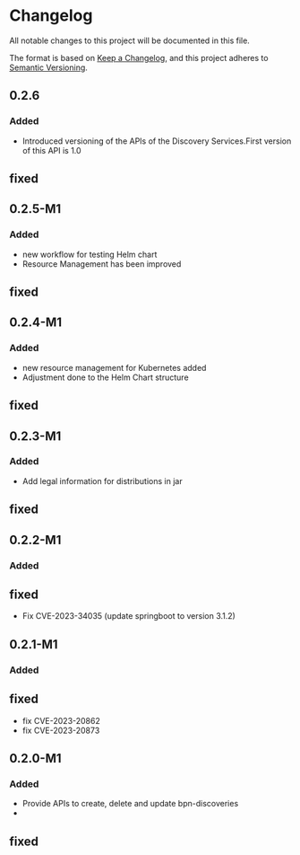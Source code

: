 # Changelog

All notable changes to this project will be documented in this file.

The format is based on [Keep a Changelog](https://keepachangelog.com/en/1.0.0/), and this project adheres
to [Semantic Versioning](https://semver.org/spec/v2.0.0.html).

## 0.2.6
### Added
- Introduced versioning of the APIs of the Discovery Services.First version of this API is 1.0

## fixed


## 0.2.5-M1
### Added
- new workflow for testing Helm chart
- Resource Management has been improved

## fixed

## 0.2.4-M1
### Added
- new resource management for Kubernetes added
- Adjustment done to the Helm Chart structure

## fixed


## 0.2.3-M1
### Added
- Add legal information for distributions in jar

## fixed

## 0.2.2-M1
### Added

## fixed
- Fix CVE-2023-34035 (update springboot to version 3.1.2)

## 0.2.1-M1
### Added

## fixed
- fix CVE-2023-20862
- fix CVE-2023-20873

## 0.2.0-M1
### Added
- Provide APIs to create, delete and update bpn-discoveries
-
## fixed